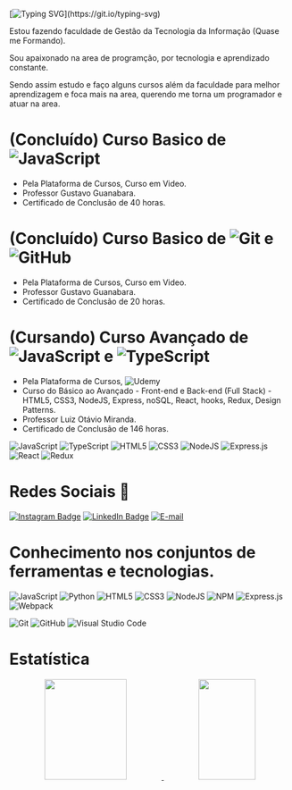 
[![Typing SVG](https://readme-typing-svg.herokuapp.com/?color=rgb(139,0,0)&size=32&center=true&vCenter=true&width=1000&lines=OLÁ,+BEM+VINDOS+AO+MEU+PERFIL!;TENHO+25+ANOS+E+ESTOU+EM+BUSCA+DE+OPORTUNIDADES!)](https://git.io/typing-svg)

Estou fazendo faculdade de Gestão da Tecnologia da Informação (Quase me Formando).

Sou apaixonado na area de programção, por tecnologia e aprendizado constante. 

Sendo assim estudo e faço alguns cursos além da faculdade para melhor aprendizagem e foca mais na area, querendo me torna um programador e atuar na area.



# (Concluído) Curso Basico de  ![JavaScript](https://img.shields.io/badge/javascript-%23323330.svg?style=for-the-badge&logo=javascript&logoColor=%23F7DF1E)

- Pela Plataforma de Cursos, Curso em Video.
- Professor Gustavo Guanabara.
- Certificado de Conclusão de 40 horas.


# (Concluído) Curso Basico de ![Git](https://img.shields.io/badge/git-%23F05033.svg?style=for-the-badge&logo=git&logoColor=white)  e  ![GitHub](https://img.shields.io/badge/github-%23121011.svg?style=for-the-badge&logo=github&logoColor=white)

- Pela Plataforma de Cursos, Curso em Video.
- Professor Gustavo Guanabara.
- Certificado de Conclusão de 20 horas.


# (Cursando) Curso Avançado de ![JavaScript](https://img.shields.io/badge/javascript-%23323330.svg?style=for-the-badge&logo=javascript&logoColor=%23F7DF1E)  e  ![TypeScript](https://img.shields.io/badge/typescript-%23007ACC.svg?style=for-the-badge&logo=typescript&logoColor=white)  

- Pela Plataforma de Cursos,  ![Udemy](https://img.shields.io/badge/Udemy-A435F0?style=for-the-badge&logo=Udemy&logoColor=white)
- Curso do Básico ao Avançado - Front-end e Back-end (Full Stack) - HTML5, CSS3, NodeJS, Express, noSQL, React, hooks, Redux, Design Patterns.
- Professor Luiz Otávio Miranda.
- Certificado de Conclusão de 146 horas.

![JavaScript](https://img.shields.io/badge/javascript-%23323330.svg?style=for-the-badge&logo=javascript&logoColor=%23F7DF1E)
![TypeScript](https://img.shields.io/badge/typescript-%23007ACC.svg?style=for-the-badge&logo=typescript&logoColor=white)
![HTML5](https://img.shields.io/badge/html5-%23E34F26.svg?style=for-the-badge&logo=html5&logoColor=white)
![CSS3](https://img.shields.io/badge/css3-%231572B6.svg?style=for-the-badge&logo=css3&logoColor=white)
![NodeJS](https://img.shields.io/badge/node.js-6DA55F?style=for-the-badge&logo=node.js&logoColor=white)
![Express.js](https://img.shields.io/badge/express.js-%23404d59.svg?style=for-the-badge&logo=express&logoColor=%2361DAFB)
![React](https://img.shields.io/badge/react-%2320232a.svg?style=for-the-badge&logo=react&logoColor=%2361DAFB)
![Redux](https://img.shields.io/badge/redux-%23593d88.svg?style=for-the-badge&logo=redux&logoColor=white)

# Redes Sociais <font style="vertical-align: inherit;"><font style="vertical-align: inherit;">📌</font></font>

[![Instagram Badge](https://img.shields.io/badge/Instagram-E4405F?style=for-the-badge&logo=instagram&logoColor=white)](https://www.instagram.com/yanwallas/)
[![LinkedIn Badge](https://img.shields.io/static/v1?style=for-the-badge&message=LinkedIn&color=0A66C2&logo=LinkedIn&logoColor=FFFFFF&label=)](https://www.linkedin.com/in/yan-wallas-4730a2239/)
[![E-mail](https://img.shields.io/badge/-Email-000?style=for-the-badge&logo=microsoft-outlook&logoColor=007BFF)](mailto:yanwallas98@gmail.com)


# Conhecimento nos conjuntos de ferramentas e tecnologias.

![JavaScript](https://img.shields.io/badge/javascript-%23323330.svg?style=for-the-badge&logo=javascript&logoColor=%23F7DF1E)
![Python](https://img.shields.io/badge/python-3670A0?style=for-the-badge&logo=python&logoColor=ffdd54)
![HTML5](https://img.shields.io/badge/html5-%23E34F26.svg?style=for-the-badge&logo=html5&logoColor=white)
![CSS3](https://img.shields.io/badge/css3-%231572B6.svg?style=for-the-badge&logo=css3&logoColor=white)
![NodeJS](https://img.shields.io/badge/node.js-6DA55F?style=for-the-badge&logo=node.js&logoColor=white)
![NPM](https://img.shields.io/badge/NPM-%23CB3837.svg?style=for-the-badge&logo=npm&logoColor=white)
![Express.js](https://img.shields.io/badge/express.js-%23404d59.svg?style=for-the-badge&logo=express&logoColor=%2361DAFB)
![Webpack](https://img.shields.io/badge/webpack-%238DD6F9.svg?style=for-the-badge&logo=webpack&logoColor=black)

![Git](https://img.shields.io/badge/git-%23F05033.svg?style=for-the-badge&logo=git&logoColor=white)
![GitHub](https://img.shields.io/badge/github-%23121011.svg?style=for-the-badge&logo=github&logoColor=white)
![Visual Studio Code](https://img.shields.io/badge/Visual%20Studio%20Code-0078d7.svg?style=for-the-badge&logo=visual-studio-code&logoColor=white)


# Estatística

<p align="center">
    <a href="https://github.com/YanWallas?tab=repositories">
        <img width="54%" height="180em" src="https://github-readme-stats-eight-theta.vercel.app/api?username=YanWallas&theme=gotham&show_icons=true&hide_border=true&include_all_commits=true&count_private=true" />
        <img width="45%" height="180em" src="https://github-readme-stats-eight-theta.vercel.app/api/top-langs/?username=YanWallas&theme=gotham&exclude_repo=KNN-Image-Classification&show_icons=true&hide_border=true&layout=compact"/>
    </a>
</p>

